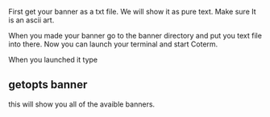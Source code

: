 First get your banner as a txt file. We will show it as pure text. Make sure It is an ascii art.

When you made your banner go to the banner directory and put you text file into there. Now you can launch your terminal and start Coterm. 

When you launched it type 
## getopts banner
this will show you all of the avaible banners.